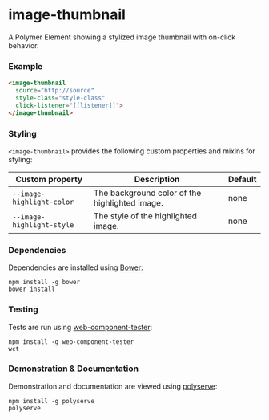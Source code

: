 # image-thumbnail

A Polymer Element showing a stylized image thumbnail with on-click behavior.

### Example
```html
<image-thumbnail
  source="http://source"
  style-class="style-class"
  click-listener="[[listener]]">
</image-thumbnail>
```

### Styling

`<image-thumbnail>` provides the following custom properties and mixins for styling:

Custom property           | Description                                    | Default
--------------------------|------------------------------------------------|--------
`--image-highlight-color` | The background color of the highlighted image. | none
`--image-highlight-style` | The style of the highlighted image.            | none

### Dependencies

Dependencies are installed using [Bower](http://bower.io/):

    npm install -g bower
    bower install

### Testing

Tests are run using [web-component-tester](https://github.com/Polymer/web-component-tester):

    npm install -g web-component-tester
    wct

### Demonstration & Documentation

Demonstration and documentation are viewed using [polyserve](https://github.com/PolymerLabs/polyserve):

    npm install -g polyserve
    polyserve

